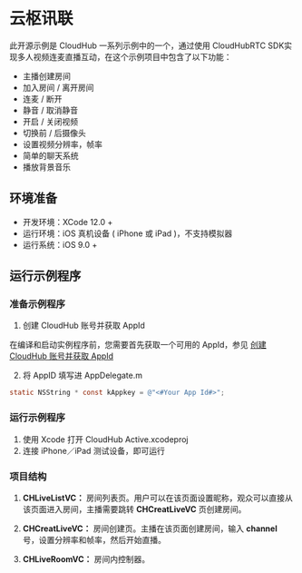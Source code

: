 # 云枢讯联

此开源示例是 CloudHub 一系列示例中的一个，通过使用 CloudHubRTC SDK实现多人视频连麦直播互动，在这个示例项目中包含了以下功能：

- 主播创建房间
- 加入房间 / 离开房间
- 连麦 / 断开
- 静音 / 取消静音
- 开启 / 关闭视频
- 切换前 / 后摄像头
- 设置视频分辨率，帧率
- 简单的聊天系统
- 播放背景音乐

## 环境准备

- 开发环境：XCode 12.0 +
- 运行环境：iOS 真机设备 ( iPhone 或 iPad )，不支持模拟器
- 运行系统：iOS 9.0 +

## 运行示例程序

### 准备示例程序

1. 创建 CloudHub 账号并获取 AppId

在编译和启动实例程序前，您需要首先获取一个可用的 AppId，参见 [创建 CloudHub 账号并获取 AppId](https://docs.cloudhub.vip/product/appid/)

2. 将 AppID 填写进 AppDelegate.m

```objective-c
static NSString * const kAppkey = @"<#Your App Id#>";
```

### 运行示例程序

1. 使用 Xcode 打开 CloudHub Active.xcodeproj
2. 连接 iPhone／iPad 测试设备，即可运行

### 项目结构

1. **CHLiveListVC：** 房间列表页。用户可以在该页面设置昵称，观众可以直接从该页面进入房间，主播需要跳转 **CHCreatLiveVC** 页创建房间。

2. **CHCreatLiveVC：** 房间创建页。主播在该页面创建房间，输入 **channel** 号，设置分辨率和帧率，然后开始直播。

3. **CHLiveRoomVC：** 房间内控制器。

